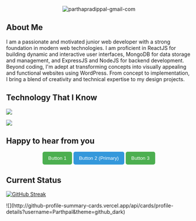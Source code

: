 <p align="center">
  <img src="https://i.ibb.co/P14L41K/parthapradippal-gmail-com.png" alt="parthapradippal-gmail-com" border="0">
</p>
<h2>About Me</h2>
<p>
I am a passionate and motivated junior web developer with a strong foundation in modern web technologies. I am proficient in ReactJS for building dynamic and interactive user interfaces, MongoDB for data storage and management, and ExpressJS and NodeJS for backend development. Beyond coding, I'm adept at transforming concepts into visually appealing and functional websites using WordPress. From concept to implementation, I bring a blend of creativity and technical expertise to my design projects.
</p>
<h2>Technology That I Know</h2>
<p align="">
  <a href="#">
    <img src="https://skillicons.dev/icons?i=js,html,css,tailwind,git,github,firebase,nodejs,react,wordpress,express" />
  </a>
</p>

<img src="https://api.githubtrends.io/user/svg/Parthpal/langs?time_range=one_year&theme=dark"/>
<h2>Happy to hear from you</h2>
<p align="center">
  <a href="#link1"><button style="padding: 10px 15px; background-color: #4CAF50; color: white; border: none; border-radius: 5px; cursor: pointer;">Button 1</button></a>
  <a href="#link2"><button style="padding: 10px 15px; background-color: #3498db; color: white; border: none; border-radius: 5px; cursor: pointer;">Button 2 (Primary)</button></a>
  <a href="#link3"><button style="padding: 10px 15px; background-color: #4CAF50; color: white; border: none; border-radius: 5px; cursor: pointer;">Button 3</button></a>
</p>

<h2>Current Status</h2>
<p>
  <a href="https://git.io/streak-stats"><img src="https://github-readme-streak-stats.herokuapp.com?user=Parthpal&theme=dark" alt="GitHub Streak" /></a>
</p>
<div>
  ![](http://github-profile-summary-cards.vercel.app/api/cards/profile-details?username=Parthpal&theme=github_dark)
</div>

